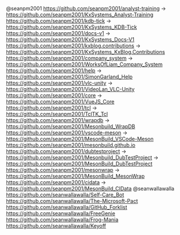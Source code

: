 @seanpm2001
https://github.com/seanpm2001/analyst-training -> https://github.com/seanpm2001/KxSystems_Analyst-Training
https://github.com/seanpm2001/kdb-tick -> https://github.com/seanpm2001/KxSystems_KDB-Tick
https://github.com/seanpm2001/docs-v1 -> https://github.com/seanpm2001/KxSystems_Docs-V1
https://github.com/seanpm2001/kxblog.contributions -> https://github.com/seanpm2001/KxSystems_KxBlog.Contributions
https://github.com/seanpm2001/company_system -> https://github.com/seanpm2001/WorksOfLiam_Company_System
https://github.com/seanpm2001/help -> https://github.com/seanpm2001/SimonGarland_Help
https://github.com/seanpm2001/vlc-unity -> https://github.com/seanpm2001/VideoLan_VLC-Unity
https://github.com/seanpm2001/core -> https://github.com/seanpm2001/VueJS_Core
https://github.com/seanpm2001/tcl -> https://github.com/seanpm2001/TclTK_Tcl
https://github.com/seanpm2001/wrapdb -> https://github.com/seanpm2001/Mesonbuild_WrapDB
https://github.com/seanpm2001/vscode-meson -> https://github.com/seanpm2001/MesonBuild_VSCode-Meson
https://github.com/seanpm2001/mesonbuild.github.io
https://github.com/seanpm2001/dubtestproject -> https://github.com/seanpm2001/Mesonbuild_DubTestProject -> https://github.com/seanpm2001/MesonBuild_DubTestProject
https://github.com/seanpm2001/mesonwrap -> https://github.com/seanpm2001/MesonBuild_MesonWrap
https://github.com/seanpm2001/cidata -> https://github.com/seanpm2001/MesonBuild_CIData
@seanwallawalla
https://github.com/seanwallawalla/Self-Care_Bot
https://github.com/seanwallawalla/The-Microsoft-Pact
https://github.com/seanwallawalla/GitHub_Forklist
https://github.com/seanwallawalla/FreeGenie
https://github.com/seanwallawalla/Frog-Mania
https://github.com/seanwallawalla/Keyoff

